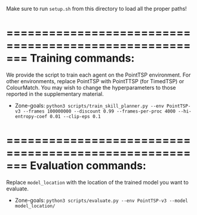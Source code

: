 Make sure to run `setup.sh` from this directory to load all the proper paths! 

=======================================================
Training commands:
=======================================================

We provide the script to train each agent on the PointTSP environment. For other environments, replace PointTSP with PointTTSP (for TimedTSP) or ColourMatch. You may wish to change the hyperparameters to those reported in the supplementary material. 

- Zone-goals: `python3 scripts/train_skill_planner.py --env PointTSP-v3 --frames 100000000 --discount 0.99 --frames-per-proc 4000 --hi-entropy-coef 0.01 --clip-eps 0.1`


=======================================================
Evaluation commands:
=======================================================

Replace `model_location` with the location of the trained model you want to evaluate. 

- Zone-goals: `python3 scripts/evaluate.py --env PointTSP-v3 --model model_location/`

